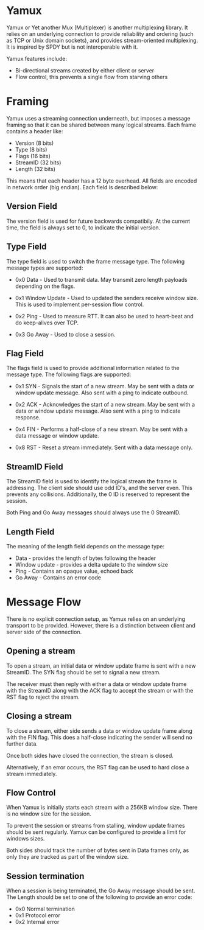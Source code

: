 # Yamux

Yamux or Yet another Mux (Multiplexer) is another multiplexing
library. It relies on an underlying connection to provide reliability
and ordering (such as TCP or Unix domain sockets), and provides
stream-oriented multiplexing. It is inspired by SPDY but is not
interoperable with it.

Yamux features include:
* Bi-directional streams created by either client or server
* Flow control, this prevents a single flow from starving others

# Framing

Yamux uses a streaming connection underneath, but imposes a message
framing so that it can be shared between many logical streams. Each
frame contains a header like:

* Version (8 bits)
* Type (8 bits)
* Flags (16 bits)
* StreamID (32 bits)
* Length (32 bits)

This means that each header has a 12 byte overhead.
All fields are encoded in network order (big endian).
Each field is described below:

## Version Field

The version field is used for future backwards compatibily. At the
current time, the field is always set to 0, to indicate the initial
version.

## Type Field

The type field is used to switch the frame message type. The following
message types are supported:
* 0x0 Data - Used to transmit data. May transmit zero length payloads
  depending on the flags.

* 0x1 Window Update - Used to updated the senders receive window size.
  This is used to implement per-session flow control.

* 0x2 Ping - Used to measure RTT. It can also be used to heart-beat
  and do keep-alives over TCP.

* 0x3 Go Away - Used to close a session.

## Flag Field

The flags field is used to provide additional information related
to the message type. The following flags are supported:

* 0x1 SYN - Signals the start of a new stream. May be sent with a data or
  window update message. Also sent with a ping to indicate outbound.

* 0x2 ACK - Acknowledges the start of a new stream. May be sent with a data
  or window update message. Also sent with a ping to indicate response.

* 0x4 FIN - Performs a half-close of a new stream. May be sent with a data
  message or window update.

* 0x8 RST - Reset a stream immediately. Sent with a data message only.

## StreamID Field

The StreamID field is used to identify the logical stream the frame
is addressing. The client side should use odd ID's, and the server even.
This prevents any collisions. Additionally, the 0 ID is reserved to represent
the session.

Both Ping and Go Away messages should always use the 0 StreamID.

## Length Field

The meaning of the length field depends on the message type:
* Data - provides the length of bytes following the header
* Window update - provides a delta update to the window size
* Ping - Contains an opaque value, echoed back
* Go Away - Contains an error code

# Message Flow

There is no explicit connection setup, as Yamux relies on an underlying
transport to be provided. However, there is a distinction between client
and server side of the connection.

## Opening a stream

To open a stream, an initial data or window update frame is sent
with a new StreamID. The SYN flag should be set to signal a new stream.

The receiver must then reply with either a data or window update frame
with the StreamID along with the ACK flag to accept the stream or with
the RST flag to reject the stream.

## Closing a stream

To close a stream, either side sends a data or window update frame
along with the FIN flag. This does a half-close indicating the sender
will send no further data.

Once both sides have closed the connection, the stream is closed.

Alternatively, if an error occurs, the RST flag can be used to
hard close a stream immediately.

## Flow Control

When Yamux is initially starts each stream with a 256KB window size.
There is no window size for the session.

To prevent the session or streams from stalling, window update
frames should be sent regularly. Yamux can be configured to provide
a limit for windows sizes.

Both sides should track the number of bytes sent in Data frames
only, as only they are tracked as part of the window size.

## Session termination

When a session is being terminated, the Go Away message should
be sent. The Length should be set to one of the following to
provide an error code:

* 0x0 Normal termination
* 0x1 Protocol error
* 0x2 Internal error

